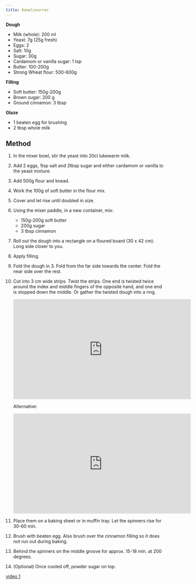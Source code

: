 ```yaml
---
title: Kanelsnurrer
---
```


**Dough**

- Milk (whole): 200 ml
- Yeast: 7g (25g fresh)
- Eggs: 2
- Salt: 10g
- Sugar: 30g
- Cardamom or vanilla sugar: 1 tsp
- Butter: 100-200g
- Strong Wheat flour: 500-600g

**Filling**

- Soft butter: 150g-200g
- Brown sugar: 200 g
- Ground cinnamon: 3 tbsp

**Glaze**

- 1 beaten egg for brushing
- 2 tbsp whole milk

## Method

1. In the mixer bowl, stir the yeast into 20cl lukewarm milk.
1. Add 2 eggs, 1tsp salt and 2tbsp sugar and either cardamom or vanilla to the yeast mixture.
1. Add 500g flour and knead.
1. Work the 100g of soft butter in the flour mix.
1. Cover and let rise until doubled in size.
1. Using the mixer paddle, in a new container, mix:
   - 150g-200g soft butter
   - 200g sugar
   - 3 tbsp cinnamon
1. Roll out the dough into a rectangle on a floured board (30 x 42 cm). Long side closer to you.
1. Apply filling.
1. Fold the dough in 3. Fold from the far side towards the center. Fold the near side over the rest.
1. Cut into 3 cm wide strips. Twist the strips. One end is
   twisted twice around the index and middle fingers of the opposite hand, and one end is stopped down the middle. Or gather the twisted dough into a ring.
   <iframe width="560" height="315" src="https://www.youtube.com/embed/N0g8hyUGcvk" title="YouTube video player" frameborder="0" allow="accelerometer; autoplay; clipboard-write; encrypted-media; gyroscope; picture-in-picture" allowfullscreen></iframe>

   Alternative:
   <iframe width="560" height="315" src="https://www.youtube.com/embed/wNiyp89pTi0?start=195" title="YouTube video player" frameborder="0" allow="accelerometer; autoplay; clipboard-write; encrypted-media; gyroscope; picture-in-picture" allowfullscreen></iframe>

1. Place them on a baking sheet or in muffin tray. Let the spinners rise for 30-60 min.
1. Brush with beaten egg. Also brush over the cinnamon filling so it does not run out during baking.
1. Behind the spinners on the middle groove for approx. 15-18 min. at 200 degrees.
1. (Optional) Once cooled off, powder sugar on top.

[video 1](https://www.youtube.com/watch?v=wNiyp89pTi0)
